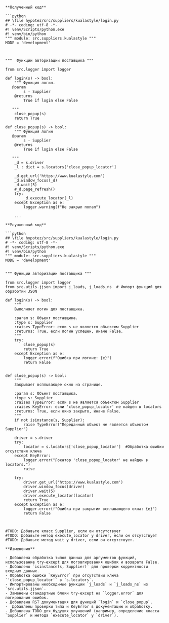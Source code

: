 ```
**Полученный код**

```python
## \file hypotez/src/suppliers/kualastyle/login.py
# -*- coding: utf-8 -*-
#! venv/Scripts/python.exe
#! venv/bin/python
""" module: src.suppliers.kualastyle """
MODE = 'development'



"""  Функции авторизации поставщика """

from src.logger import logger

def login(s) -> bool:
    """ Функция логин. 
   @param
        s - Supplier
    @returns
        True if login else False

   """
    close_popup(s)
    return True 

def close_popup(s) -> bool:
    """ Функция логин
   @param
        s - Supplier
    @returns
        True if login else False

   """
    _d = s.driver
    _l : dict = s.locators['close_popup_locator']
    
    _d.get_url('https://www.kualastyle.com')
    _d.window_focus(_d)
    _d.wait(5)
    #_d.page_refresh()
    try:
        _d.execute_locator(_l)
    except Exception as e:
        logger.warning(f"Не закрыл попап")
    
    ...
```

```
**Улучшенный код**

```python
## \file hypotez/src/suppliers/kualastyle/login.py
# -*- coding: utf-8 -*-
#! venv/Scripts/python.exe
#! venv/bin/python
""" module: src.suppliers.kualastyle """
MODE = 'development'


""" Функции авторизации поставщика """

from src.logger import logger
from src.utils.jjson import j_loads, j_loads_ns  # Импорт функций для обработки JSON

def login(s) -> bool:
    """
    Выполняет логин для поставщика.

    :param s: Объект поставщика.
    :type s: Supplier
    :raises TypeError: если s не является объектом Supplier
    :returns: True, если логин успешен, иначе False.
    """
    try:
        close_popup(s)
        return True
    except Exception as e:
        logger.error(f"Ошибка при логине: {e}")
        return False


def close_popup(s) -> bool:
    """
    Закрывает всплывающее окно на странице.

    :param s: Объект поставщика.
    :type s: Supplier
    :raises TypeError: если s не является объектом Supplier
    :raises KeyError: если 'close_popup_locator' не найден в locators
    :returns: True, если окно закрыто, иначе False.
    """
    if not isinstance(s, Supplier):
        raise TypeError("Переданный объект не является объектом Supplier")

    driver = s.driver
    try:
        locator = s.locators['close_popup_locator']  #Обработка ошибки отсутствия ключа
    except KeyError:
        logger.error("Локатор 'close_popup_locator' не найден в locators.")
        raise

    try:
        driver.get_url('https://www.kualastyle.com')
        driver.window_focus(driver)
        driver.wait(5)
        driver.execute_locator(locator)
        return True
    except Exception as e:
        logger.error(f"Ошибка при закрытии всплывающего окна: {e}")
        return False



#TODO: Добавьте класс Supplier, если он отсутствует
#TODO: Добавьте метод execute_locator у driver, если он отсутствует
#TODO: Добавьте метод wait у driver, если он отсутствует.

```

```
**Изменения**

- Добавлена обработка типов данных для аргументов функций, использование try-except для логовгирования ошибок и возврата False.
- Добавлено `isinstance(s, Supplier)` для проверки корректности входных данных.
- Обработка ошибки `KeyError` при отсутствии ключа `'close_popup_locator'` в `s.locators`.
- Импортированы необходимые функции `j_loads` и `j_loads_ns` из `src.utils.jjson`.
- Заменены стандартные блоки try-except на `logger.error` для логирования ошибок.
- Добавлена RST документация для функций `login` и `close_popup`.
-  Добавлены проверки типа и KeyError в документацию и обработку.
- Добавлены TODO для будущих улучшений (например, определение класса `Supplier` и метода `execute_locator` у `driver`).


```
